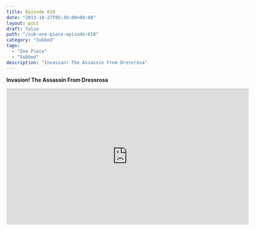 ```yaml
---
title: Episode 618
date: "2013-10-27T05:30:00+00:00"
layout: post
draft: false
path: "/sub-one-piece-episode-618"
category: "Subbed"
tags:
  - "One Piece"
  - "Subbed"
description: "Invasion! The Assassin From Dressrosa"
---
```


**Invasion! The Assassin From Dressrosa**

<iframe width="640" height="360" src="https://www.rapidvideo.com/e/G6FRPFVCT4" frameborder="0" marginwidth=0 marginheight=0 scrolling=no allowfullscreen></iframe>

